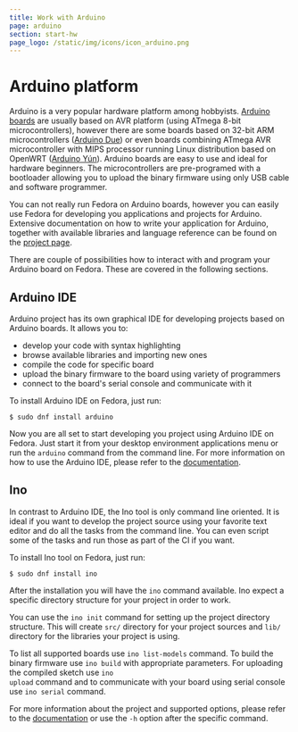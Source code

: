 ```yaml
---
title: Work with Arduino
page: arduino
section: start-hw
page_logo: /static/img/icons/icon_arduino.png
---
```


# Arduino platform

Arduino is a very popular hardware platform among hobbyists. [Arduino boards](https://www.arduino.cc/en/Main/Products) are usually based on AVR platform (using ATmega 8-bit microcontrollers), however there are some boards based on 32-bit ARM microcontrollers ([Arduino Due](https://www.arduino.cc/en/Main/ArduinoBoardDue)) or even boards combining ATmega AVR microcontroller with MIPS processor running Linux distribution based on OpenWRT ([Arduino Yún](https://www.arduino.cc/en/Main/ArduinoBoardYun)). Arduino boards are easy to use and ideal for hardware beginners. The microcontrollers are pre-programed with a bootloader allowing you to upload the binary firmware using only USB cable and software programmer.

You can not really run Fedora on Arduino boards, however you can easily use Fedora for developing you applications and projects for Arduino. Extensive documentation on how to write your application for Arduino, together with available libraries and language reference can be found on the [project page](https://www.arduino.cc/en/Guide/HomePage).

There are couple of possibilities how to interact with and program your Arduino board on Fedora. These are covered in the following sections.

## Arduino IDE

Arduino project has its own graphical IDE for developing projects based on Arduino boards.
It allows you to:
 * develop your code with syntax highlighting
 * browse available libraries and importing new ones
 * compile the code for specific board
 * upload the binary firmware to the board using variety of programmers
 * connect to the board's serial console and communicate with it

To install Arduino IDE on Fedora, just run:

    $ sudo dnf install arduino

Now you are all set to start developing you project using Arduino IDE on Fedora. Just start it from your desktop environment applications menu or run the <code>arduino</code> command from the command line. For more information on how to use the Arduino IDE, please refer to the [documentation](https://www.arduino.cc/en/Guide/Environment).

## Ino

In contrast to Arduino IDE, the Ino tool is only command line oriented. It is ideal if you want to develop the project source using your favorite text editor and do all the tasks from the command line. You can even script some of the tasks and run those as part of the CI if you want.

To install Ino tool on Fedora, just run:

    $ sudo dnf install ino

After the installation you will have the <code>ino</code> command available. Ino expect a specific directory structure for your project in order to work.

You can use the <code>ino init</code> command for setting up the project directory structure. This will create <code>src/</code> directory for your project sources and <code>lib/</code> directory for the libraries your project is using.

To list all supported boards use <code>ino list-models</code> command. To build the binary firmware use <code>ino build</code> with appropriate parameters. For uploading the compiled sketch use <code>ino upload</code> command and to communicate with your board using serial console use <code>ino serial</code> command.

For more information about the project and supported options, please refer to the [documentation](http://inotool.org/) or use the <code>-h</code> option after the specific command.

<!--
## Platform IO 

Add this section once platform-io is packaged for Fedora

http://platformio.org/
-->


